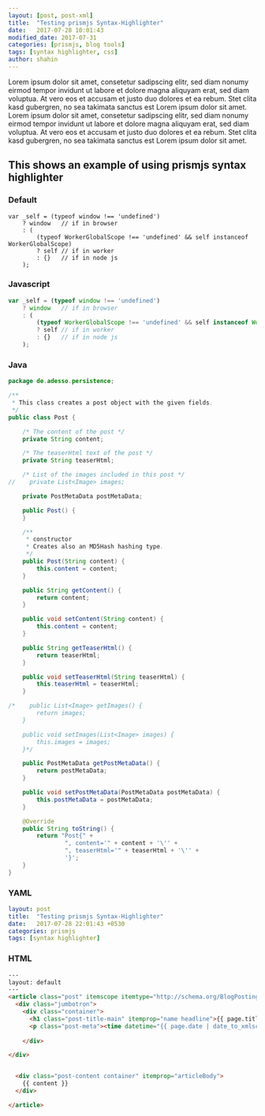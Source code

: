 ```yaml
---
layout: [post, post-xml]
title:  "Testing prismjs Syntax-Highlighter"
date:   2017-07-28 10:01:43
modified_date: 2017-07-31
categories: [prismjs, blog tools]
tags: [syntax highlighter, css]
author: shahin
---
```

Lorem ipsum dolor sit amet, consetetur sadipscing elitr, sed diam nonumy eirmod tempor invidunt ut labore et dolore magna aliquyam erat, sed diam voluptua. At vero eos et accusam et justo duo dolores et ea rebum. Stet clita kasd gubergren, no sea takimata sanctus est Lorem ipsum dolor sit amet. Lorem ipsum dolor sit amet, consetetur sadipscing elitr, sed diam nonumy eirmod tempor invidunt ut labore et dolore magna aliquyam erat, sed diam voluptua. At vero eos et accusam et justo duo dolores et ea rebum. Stet clita kasd gubergren, no sea takimata sanctus est Lorem ipsum dolor sit amet.

## This shows an example of using prismjs syntax highlighter

### Default

```
var _self = (typeof window !== 'undefined')
	? window   // if in browser
	: (
		(typeof WorkerGlobalScope !== 'undefined' && self instanceof WorkerGlobalScope)
		? self // if in worker
		: {}   // if in node js
	);
```

### Javascript
```javascript
var _self = (typeof window !== 'undefined')
	? window   // if in browser
	: (
		(typeof WorkerGlobalScope !== 'undefined' && self instanceof WorkerGlobalScope)
		? self // if in worker
		: {}   // if in node js
	);
```
### Java
```java
package de.adesso.persistence;

/**
 * This class creates a post object with the given fields.
 */
public class Post {

    /* The content of the post */
    private String content;

    /* The teaserHtml text of the post */
    private String teaserHtml;

    /* List of the images included in this post */
//    private List<Image> images;

    private PostMetaData postMetaData;

    public Post() {
    }

    /**
     * constructor
     * Creates also an MD5Hash hashing type.
     */
    public Post(String content) {
        this.content = content;
    }

    public String getContent() {
        return content;
    }

    public void setContent(String content) {
        this.content = content;
    }

    public String getTeaserHtml() {
        return teaserHtml;
    }

    public void setTeaserHtml(String teaserHtml) {
        this.teaserHtml = teaserHtml;
    }

/*    public List<Image> getImages() {
        return images;
    }

    public void setImages(List<Image> images) {
        this.images = images;
    }*/

    public PostMetaData getPostMetaData() {
        return postMetaData;
    }

    public void setPostMetaData(PostMetaData postMetaData) {
        this.postMetaData = postMetaData;
    }

    @Override
    public String toString() {
        return "Post{" +
                ", content='" + content + '\'' +
                ", teaserHtml='" + teaserHtml + '\'' +
                '}';
    }
}
```

### YAML
```yaml
layout: post
title:  "Testing prismjs Syntax-Highlighter"
date:   2017-07-28 22:01:43 +0530
categories: prismjs
tags: [syntax highlighter]
```

### HTML
```html
---
layout: default
---
<article class="post" itemscope itemtype="http://schema.org/BlogPosting">
  <div class="jumbotron">
    <div class="container">
      <h1 class="post-title-main" itemprop="name headline">{{ page.title }}</h1>
      <p class="post-meta"><time datetime="{{ page.date | date_to_xmlschema }}" itemprop="datePublished">{{ page.date | date: "%b %-d, %Y" }}</time>{% if page.author %} • <span itemprop="author" itemscope itemtype="http://schema.org/Person"><span itemprop="name">{{ page.author }}</span></span>{% endif %}</p>
      
    </div>

</div>


  <div class="post-content container" itemprop="articleBody">
    {{ content }}
  </div>

</article>

```
